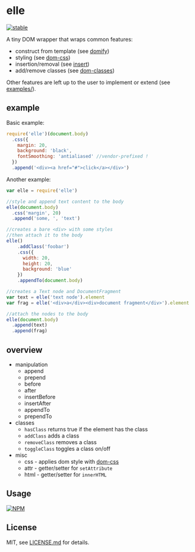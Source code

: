 # elle

[![stable](http://badges.github.io/stability-badges/dist/stable.svg)](http://github.com/badges/stability-badges)

A tiny DOM wrapper that wraps common features:

- construct from template (see [domify](https://www.npmjs.com/package/domify))
- styling (see [dom-css](https://www.npmjs.com/package/dom-css))
- insertion/removal (see [insert](https://www.npmjs.com/package/insert))
- add/remove classes (see [dom-classes](https://www.npmjs.com/package/dom-classes))

Other features are left up to the user to implement or extend (see [examples/](examples/)). 

## example

Basic example:

```js
require('elle')(document.body)
  .css({
    margin: 20,
    background: 'black',
    fontSmoothing: 'antialiased' //vendor-prefixed !
  })
  .append('<div><a href="#">click</a></div>')
```

Another example:

```js
var elle = require('elle')

//style and append text content to the body
elle(document.body)
  .css('margin', 20)
  .append('some, ', 'text')

//creates a bare <div> with some styles
//then attach it to the body
elle()
    .addClass('foobar')
    .css({
      width: 20,
      height: 20,
      background: 'blue'
    })
    .appendTo(document.body)

//creates a Text node and DocumentFragment
var text = elle('text node').element
var frag = elle('<div>a</div><div>document fragment</div>').element

//attach the nodes to the body
elle(document.body)
  .append(text)
  .append(frag)
```

## overview

- manipulation
  - append
  - prepend
  - before
  - after
  - insertBefore
  - insertAfter
  - appendTo
  - prependTo
- classes
  - `hasClass` returns true if the element has the class
  - `addClass` adds a class 
  - `removeClass` removes a class
  - `toggleClass` toggles a class on/off
- misc
  - css - applies dom style with [dom-css](https://www.npmjs.com/package/dom-classes)
  - attr - getter/setter for `setAttribute`
  - html - getter/setter for `innerHTML`

## Usage

[![NPM](https://nodei.co/npm/elle.png)](https://nodei.co/npm/elle/)

## License

MIT, see [LICENSE.md](http://github.com/mattdesl/elle/blob/master/LICENSE.md) for details.
